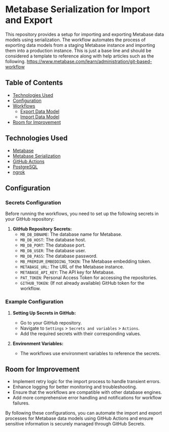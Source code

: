 # Metabase Serialization for Import and Export

This repository provides a setup for importing and exporting Metabase data models using serialization. The workflow automates the process of exporting data models from a staging Metabase instance and importing them into a production instance. This is just a base line and should be considered a template to reference along with help articles such as the following.
https://www.metabase.com/learn/administration/git-based-workflow

## Table of Contents
* [Technologies Used](#technologies-used)
* [Configuration](#configuration)
* [Workflows](#workflows)
  * [Export Data Model](#export-data-model)
  * [Import Data Model](#import-data-model)
* [Room for Improvement](#room-for-improvement)

## Technologies Used
- [Metabase](https://www.metabase.com/)
- [Metabase Serialization](https://www.metabase.com/docs/latest/installation-and-operation/serialization)
- [GitHub Actions](https://github.com/features/actions)
- [PostgreSQL](https://www.postgresql.org/)
- [ngrok](https://ngrok.com/)


## Configuration

### Secrets Configuration

Before running the workflows, you need to set up the following secrets in your GitHub repository:

1. **GitHub Repository Secrets:**
   - `MB_DB_DBNAME`: The database name for Metabase.
   - `MB_DB_HOST`: The database host.
   - `MB_DB_PORT`: The database port.
   - `MB_DB_USER`: The database user.
   - `MB_DB_PASS`: The database password.
   - `MB_PREMIUM_EMBEDDING_TOKEN`: The Metabase embedding token.
   - `METABASE_URL`: The URL of the Metabase instance.
   - `METABASE_API_KEY`: The API key for Metabase.
   - `PAT_TOKEN`: Personal Access Token for accessing the repositories.
   - `GITHUB_TOKEN`: (If not already available) GitHub token for the workflow.

### Example Configuration

1. **Setting Up Secrets in GitHub:**
   - Go to your GitHub repository.
   - Navigate to `Settings` > `Secrets and variables` > `Actions`.
   - Add the required secrets with their corresponding values.

2. **Environment Variables:**
   - The workflows use environment variables to reference the secrets.



## Room for Improvement
- Implement retry logic for the import process to handle transient errors.
- Enhance logging for better monitoring and troubleshooting.
- Ensure that the workflows are compatible with other database engines.
- Add more comprehensive error handling and notifications for workflow failures.

By following these configurations, you can automate the import and export processes for Metabase data models using GitHub Actions and ensure sensitive information is securely managed through GitHub Secrets.

